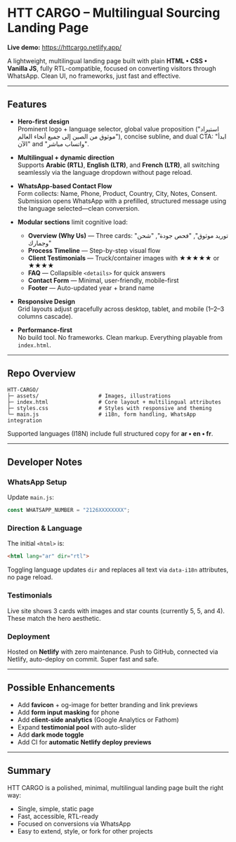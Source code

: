 # HTT CARGO – Multilingual Sourcing Landing Page

**Live demo:** https://httcargo.netlify.app/

A lightweight, multilingual landing page built with plain **HTML • CSS • Vanilla JS**, fully RTL-compatible, focused on converting visitors through WhatsApp. Clean UI, no frameworks, just fast and effective.

---

## Features

- **Hero-first design**  
  Prominent logo + language selector, global value proposition ("استيراد موثوق من الصين إلى جميع أنحاء العالم"), concise subline, and dual CTA: "ابدأ الآن" and "واتساب مباشر".

- **Multilingual + dynamic direction**  
  Supports **Arabic (RTL)**, **English (LTR)**, and **French (LTR)**, all switching seamlessly via the language dropdown without page reload.

- **WhatsApp-based Contact Flow**  
  Form collects: Name, Phone, Product, Country, City, Notes, Consent. Submission opens WhatsApp with a prefilled, structured message using the language selected—clean conversion.

- **Modular sections** limit cognitive load:  
  - **Overview (Why Us)** — Three cards: "توريد موثوق", "فحص جودة", "شحن وجمارك"  
  - **Process Timeline** — Step-by-step visual flow  
  - **Client Testimonials** — Truck/container images with ★★★★★ or ★★★★  
  - **FAQ** — Collapsible `<details>` for quick answers  
  - **Contact Form** — Minimal, user-friendly, mobile-first  
  - **Footer** — Auto-updated year + brand name

- **Responsive Design**  
  Grid layouts adjust gracefully across desktop, tablet, and mobile (1–2–3 columns cascade).

- **Performance-first**  
  No build tool. No frameworks. Clean markup. Everything playable from `index.html`.

---

## Repo Overview

```
HTT-CARGO/
├─ assets/                   # Images, illustrations
├─ index.html                # Core layout + multilingual attributes
├─ styles.css                # Styles with responsive and theming
└─ main.js                   # i18n, form handling, WhatsApp integration
```

Supported languages (I18N) include full structured copy for **ar • en • fr**.

---

## Developer Notes

### WhatsApp Setup
Update `main.js`:
```js
const WHATSAPP_NUMBER = "2126XXXXXXXX"; 
```

### Direction & Language
The initial `<html>` is:
```html
<html lang="ar" dir="rtl">
```
Toggling language updates `dir` and replaces all text via `data-i18n` attributes, no page reload.

### Testimonials
Live site shows 3 cards with images and star counts (currently 5, 5, and 4). These match the hero aesthetic.

### Deployment
Hosted on **Netlify** with zero maintenance. Push to GitHub, connected via Netlify, auto-deploy on commit. Super fast and safe.

---

##  Possible Enhancements

- Add **favicon** + og-image for better branding and link previews
- Add **form input masking** for phone
- Add **client-side analytics** (Google Analytics or Fathom)
- Expand **testimonial pool** with auto-slider
- Add **dark mode toggle**
- Add CI for **automatic Netlify deploy previews**

---

##  Summary

HTT CARGO is a polished, minimal, multilingual landing page built the right way:
-  Single, simple, static page
-  Fast, accessible, RTL-ready
-  Focused on conversions via WhatsApp
-  Easy to extend, style, or fork for other projects
